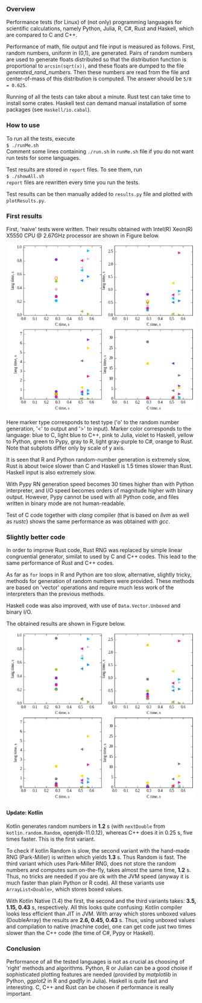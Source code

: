 ### Overview

Performance tests (for Linux) of (not only) programming languages for scientific
calculations, namely Python, Julia, R, C#, Rust and Haskell, which are compared
to C and C++.

Performance of math, file output and file input is measured as follows. First,
random numbers, uniform in (0,1), are generated. Pairs of random numbers are
used to generate floats distributed so that the distribution function is
proportional to `arcsin(sqrt(x))`, and these floats are dumped to the file
*generated\_rand\_numbers*. Then these numbers are read from the file and
center-of-mass of this distribution is computed. The answer should be `5/8 =
0.625`.

Running of all the tests can take about a minute. Rust
test can take time to install some crates. Haskell test can demand manual
installation of some packages (see `Haskell/io.cabal`).

### How to use

To run all the tests, execute  
`$ ./runMe.sh`  
Comment some lines containing `./run.sh` in `runMe.sh` file if you do not want run
tests for some languages.

Test results are stored in `report` files. To see them, run  
`$ ./showAll.sh`  
`report` files are rewritten every time you run the tests.

Test results can be then manually added to `results.py` file and plotted with
`plotResults.py`.

### First results

First, 'naive' tests were written. Their results obtained with Intel(R)
Xeon(R) X5550 CPU @ 2.67GHz processor are shown in Figure below.

![naive](results_set2.png)

Here marker type corresponds to test type ('o' to the random number generation,
'<' to output and '>' to input). Marker color corresponds to the language: blue
to C, light blue to C++, pink to Julia, violet to Haskell, yellow to Python,
green to Pypy, gray to R, light gray-purple to C#, orange to Rust. Note that
subplots differ only by scale of y axis.

It is seen that R and Python random-number generation is extremely slow, Rust is about twice slower
than C and Haskell is 1.5 times slower than Rust. Haskell input is also extremely slow.

With Pypy RN generation speed becomes 30 times higher than with Python interpreter, and I/O speed
becomes orders of magnitude higher with binary output. However, Pypy cannot be used with all Python
code, and files written in binary mode are not human-readable.

Test of C code together with *clang* compiler (that is based on *llvm* as well as *rustc*) shows
the same performance as was obtained with *gcc*.

### Slightly better code

In order to improve Rust code, Rust RNG was replaced by simple linear congruential generator,
similat to used by C and C++ codes. This lead to the same performance of Rust and C++ codes.

As far as `for` loops in R and Python are too slow, alternative, slightly tricky, methods for
generation of random numbers were provided. These methods are based on 'vector' operations and
require much less work of the interpreters than the previous methods.

Haskell code was also improved, with use of `Data.Vector.Unboxed` and binary I/O.

The obtained results are shown in Figure below.

![fast](results_set3.png)

#### Update: Kotlin

Kotlin generates random numbers in **1.2** s (with `nextDouble` from `kotlin.random.Random`,
openjdk-11.0.12), whereas C++ does it in 0.25 s, five times faster. This is the first variant.

To check if kotlin Random is slow, the second variant with the hand-made RNG (Park-Miller) is
written which yields **1.3** s. Thus Random is fast. The third variant which uses Park-Miller RNG,
does not store the random numbers and computes sum on-the-fly, takes almost the same time,
**1.2** s. Thus, no tricks are needed if you are ok with the JVM speed (anyway it is much faster
than plain Python or R code). All these variants use `ArrayList<Double>`, which stores boxed
values.

With Kotlin Native (1.4) the first, the second and the third variants takes: **3.5, 1.15, 0.43** s,
respectively. All this looks quite confusing: Kotlin compiler looks less efficient than JIT in JVM.
With array which stores unboxed values (DoubleArray) the results are **2.6, 0.45, 0.43** s. Thus,
using unboxed values and compilation to native (machine code), one can get code just two times
slower than the C++ code (the time of C#, Pypy or Haskell).

### Conclusion

Performance of all the tested languages is not as crucial as choosing of 'right' methods and
algorithms. Python, R or Julian can be a good choise if sophisticated plotting features are needed
(provided by *matplotlib* in Python, *ggplot2* in R and *gadfly* in Julia). Haskell
is quite fast and interesting. C, C++ and Rust can be chosen if performance is really important.
